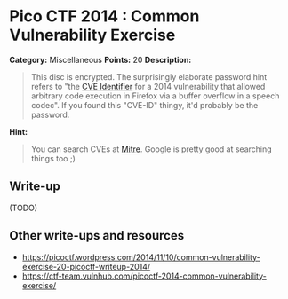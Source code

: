 # Pico CTF 2014 : Common Vulnerability Exercise

**Category:** Miscellaneous
**Points:** 20
**Description:**

>This disc is encrypted. The surprisingly elaborate password hint refers to "the [CVE Identifier](http://en.wikipedia.org/wiki/Common_Vulnerabilities_and_Exposures) for a 2014 vulnerability that allowed arbitrary code execution in Firefox via a buffer overflow in a speech codec". If you found this "CVE-ID" thingy, it'd probably be the password.

**Hint:**
>You can search CVEs at [Mitre](https://cve.mitre.org/cve/cve.html). Google is pretty good at searching things too ;)

## Write-up

(TODO)

## Other write-ups and resources

* <https://picoctf.wordpress.com/2014/11/10/common-vulnerability-exercise-20-picoctf-writeup-2014/> 
* <https://ctf-team.vulnhub.com/picoctf-2014-common-vulnerability-exercise/>
